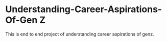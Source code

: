 # Understanding-Career-Aspirations-Of-Gen Z

This is end to end project of understanding career aspirations of genz.
